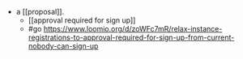 - a [[proposal]].
	- [[approval required for sign up]]
	- #go https://www.loomio.org/d/zoWFc7mR/relax-instance-registrations-to-approval-required-for-sign-up-from-current-nobody-can-sign-up
